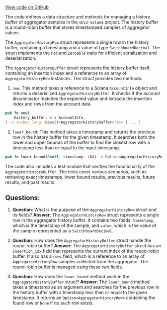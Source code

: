 [View code on GitHub](https://github.com/switchboard-xyz/sbv2-solana/blob/master/rust/switchboard-v2/src/history_buffer.rs)

The code defines a data structure and methods for managing a history buffer of aggregator samples in the `sbv2-solana` project. The history buffer is a round-robin buffer that stores timestamped samples of aggregator values.

The `AggregatorHistoryRow` struct represents a single row in the history buffer, containing a timestamp and a value of type `SwitchboardDecimal`. The struct implements the `Pod` and `Zeroable` traits for efficient serialization and deserialization.

The `AggregatorHistoryBuffer` struct represents the history buffer itself, containing an insertion index and a reference to an array of `AggregatorHistoryRow` instances. The struct provides two methods:

1. `new`: This method takes a reference to a Solana `AccountInfo` object and returns a deserialized `AggregatorHistoryBuffer`. It checks if the account discriminator matches the expected value and extracts the insertion index and rows from the account data.

```rust
pub fn new(
    history_buffer: &'a AccountInfo,
) -> anchor_lang::Result<AggregatorHistoryBuffer<'a>> { ... }
```

2. `lower_bound`: This method takes a timestamp and returns the previous row in the history buffer for the given timestamp. It searches both the lower and upper bounds of the buffer to find the closest row with a timestamp less than or equal to the input timestamp.

```rust
pub fn lower_bound(&self, timestamp: i64) -> Option<AggregatorHistoryRow> { ... }
```

The code also includes a test module that verifies the functionality of the `AggregatorHistoryBuffer`. The tests cover various scenarios, such as retrieving exact timestamps, lower bound results, previous results, future results, and past results.
## Questions: 
 1. **Question**: What is the purpose of the `AggregatorHistoryRow` struct and its fields?
   **Answer**: The `AggregatorHistoryRow` struct represents a single row in the aggregator history buffer. It contains two fields: `timestamp`, which is the timestamp of the sample, and `value`, which is the value of the sample represented as a `SwitchboardDecimal`.

2. **Question**: How does the `AggregatorHistoryBuffer` struct handle the round-robin buffer?
   **Answer**: The `AggregatorHistoryBuffer` struct has an `insertion_idx` field that represents the current index of the round-robin buffer. It also has a `rows` field, which is a reference to an array of `AggregatorHistoryRow` samples collected from the aggregator. The round-robin buffer is managed using these two fields.

3. **Question**: How does the `lower_bound` method work in the `AggregatorHistoryBuffer` struct?
   **Answer**: The `lower_bound` method takes a timestamp as an argument and searches for the previous row in the history buffer with a timestamp less than or equal to the given timestamp. It returns an `Option<AggregatorHistoryRow>` containing the found row or `None` if no such row exists.